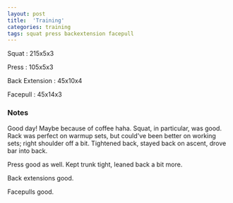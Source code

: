 ```yaml
---
layout: post
title:  'Training'
categories: training
tags: squat press backextension facepull
---
```


Squat       :   215x5x3

Press       :   105x5x3

Back Extension      :   45x10x4

Facepull    :   45x14x3

### Notes

Good day! Maybe because of coffee haha. Squat, in particular, was good. Rack was perfect
on warmup sets, but could've been better on working sets; right shoulder off a bit.
Tightened back, stayed back on ascent, drove bar into back.

Press good as well. Kept trunk tight, leaned back a bit more.

Back extensions good.

Facepulls good.
